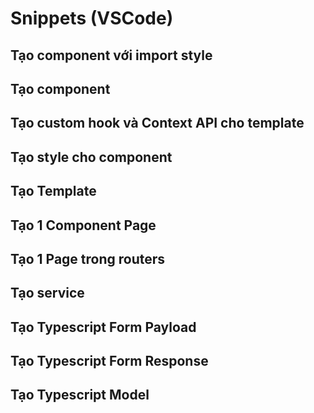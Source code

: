 # Snippets (VSCode)

## Tạo component với import style

## Tạo component

## Tạo custom hook và Context API cho template

## Tạo style cho component

## Tạo Template

## Tạo 1 Component Page

## Tạo 1 Page trong routers

## Tạo service

## Tạo Typescript Form Payload

## Tạo Typescript Form Response

## Tạo Typescript Model